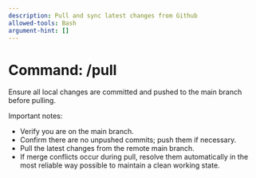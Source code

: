 ```yaml
---
description: Pull and sync latest changes from Github
allowed-tools: Bash
argument-hint: []
---
```


# Command: /pull

Ensure all local changes are committed and pushed to the main branch before pulling.

Important notes:
- Verify you are on the main branch.
- Confirm there are no unpushed commits; push them if necessary.
- Pull the latest changes from the remote main branch.
- If merge conflicts occur during pull, resolve them automatically in the most reliable way possible to maintain a clean working state.